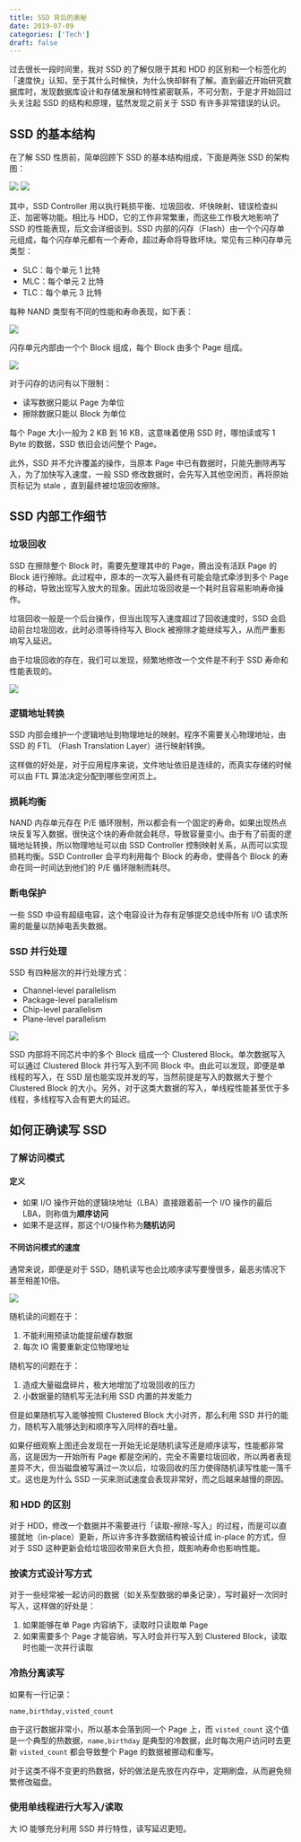 ```yaml
---
title: SSD 背后的奥秘
date: 2019-07-09
categories: ['Tech']
draft: false
---
```


过去很长一段时间里，我对 SSD 的了解仅限于其和 HDD 的区别和一个标签化的「速度快」认知，至于其什么时候快，为什么快却鲜有了解。直到最近开始研究数据库时，发现数据库设计和存储发展和特性紧密联系，不可分割，于是才开始回过头关注起 SSD 的结构和原理，猛然发现之前关于 SSD 有许多非常错误的认识。

## SSD 的基本结构

在了解 SSD 性质前，简单回顾下 SSD 的基本结构组成，下面是两张 SSD 的架构图：

![](https://ik.imagekit.io/elsetech/blog/images/ssd-architecture.jpg)
![](https://ik.imagekit.io/elsetech/blog/images/samsungssd840pro.jpg)

其中，SSD Controller 用以执行耗损平衡、垃圾回收、坏快映射、错误检查纠正、加密等功能。相比与 HDD，它的工作非常繁重，而这些工作极大地影响了 SSD 的性能表现，后文会详细谈到。SSD 内部的闪存（Flash）由一个个闪存单元组成，每个闪存单元都有一个寿命，超过寿命将导致坏块。常见有三种闪存单元类型：

- SLC：每个单元 1 比特
- MLC：每个单元 2 比特
- TLC：每个单元 3 比特

每种 NAND 类型有不同的性能和寿命表现，如下表：

![](https://ik.imagekit.io/elsetech/blog/images/nand-type-table.png)

闪存单元内部由一个个 Block 组成，每个 Block 由多个 Page 组成。

![](https://ik.imagekit.io/elsetech/blog/images/ssd_nand_flash.png)

对于闪存的访问有以下限制：

- 读写数据只能以 Page 为单位
- 擦除数据只能以 Block 为单位

每个 Page 大小一般为 2 KB 到 16 KB，这意味着使用 SSD 时，哪怕读或写 1 Byte 的数据，SSD 依旧会访问整个 Page。

此外，SSD 并不允许覆盖的操作，当原本 Page 中已有数据时，只能先删除再写入，为了加快写入速度，一般 SSD 修改数据时，会先写入其他空闲页，再将原始页标记为 stale ，直到最终被垃圾回收擦除。

## SSD 内部工作细节

### 垃圾回收

SSD 在擦除整个 Block 时，需要先整理其中的 Page，腾出没有活跃 Page 的 Block 进行擦除。此过程中，原本的一次写入最终有可能会隐式牵涉到多个 Page 的移动，导致出现写入放大的现象。因此垃圾回收是一个耗时且容易影响寿命操作。

垃圾回收一般是一个后台操作，但当出现写入速度超过了回收速度时，SSD 会启动前台垃圾回收，此时必须等待待写入 Block 被擦除才能继续写入，从而严重影响写入延迟。

由于垃圾回收的存在，我们可以发现，频繁地修改一个文件是不利于 SSD 寿命和性能表现的。

![](https://ik.imagekit.io/elsetech/blog/images/ssd-writing-data.jpg)

### 逻辑地址转换

SSD 内部会维护一个逻辑地址到物理地址的映射。程序不需要关心物理地址，由 SSD 的 FTL （Flash Translation Layer）进行映射转换。

这样做的好处是，对于应用程序来说，文件地址依旧是连续的，而真实存储的时候可以由 FTL 算法决定分配到哪些空闲页上。

### 损耗均衡

NAND 内存单元存在 P/E 循环限制，所以都会有一个固定的寿命。如果出现热点块反复写入数据，很快这个块的寿命就会耗尽，导致容量变小。由于有了前面的逻辑地址转换，所以物理地址可以由 SSD Controller 控制映射关系，从而可以实现损耗均衡。SSD Controller 会平均利用每个 Block 的寿命，使得各个 Block 的寿命在同一时间达到他们的 P/E 循环限制而耗尽。

### 断电保护

一些 SSD 中设有超级电容，这个电容设计为存有足够提交总线中所有 I/O 请求所需的能量以防掉电丢失数据。

### SSD 并行处理

SSD 有四种层次的并行处理方式：

- Channel-level parallelism
- Package-level parallelism
- Chip-level parallelism
- Plane-level parallelism

![](https://ik.imagekit.io/elsetech/blog/images/ssd-package.jpg)

SSD 内部将不同芯片中的多个 Block 组成一个 Clustered Block。单次数据写入可以通过 Clustered Block 并行写入到不同 Block 中。由此可以发现，即便是单线程的写入，在 SSD 层也能实现并发的写，当然前提是写入的数据大于整个 Clustered Block 的大小。另外，对于这类大数据的写入，单线程性能甚至优于多线程，多线程写入会有更大的延迟。

## 如何正确读写 SSD

### 了解访问模式

#### 定义

- 如果 I/O 操作开始的逻辑块地址（LBA）直接跟着前一个 I/O 操作的最后LBA，则称值为**顺序访问**
- 如果不是这样，那这个I/O操作称为**随机访问**

#### 不同访问模式的速度

通常来说，即便是对于 SSD，随机读写也会比顺序读写要慢很多，最恶劣情况下甚至相差10倍。

![](https://ik.imagekit.io/elsetech/blog/images/lies-damn-lies-and-ssd-benchmark.jpg)

随机读的问题在于：

1. 不能利用预读功能提前缓存数据
2. 每次 IO 需要重新定位物理地址

随机写的问题在于：

1. 造成大量磁盘碎片，极大地增加了垃圾回收的压力
2. 小数据量的随机写无法利用 SSD 内置的并发能力

但是如果随机写入能够按照 Clustered Block 大小对齐，那么利用 SSD 并行的能力，随机写入能够达到和顺序写入同样的吞吐量。

如果仔细观察上图还会发现在一开始无论是随机读写还是顺序读写，性能都非常高，这是因为一开始所有 Page 都是空闲的，完全不需要垃圾回收，所以两者表现差异不大，但当磁盘被写满过一次以后，垃圾回收的压力使得随机读写性能一落千丈。这也是为什么 SSD 一买来测试速度会表现非常好，而之后越来越慢的原因。

### 和 HDD 的区别

对于 HDD，修改一个数据并不需要进行「读取-擦除-写入」的过程，而是可以直接就地（in-place）更新，所以许多许多数据结构被设计成 in-place 的方式，但对于 SSD 这种更新会给垃圾回收带来巨大负担，既影响寿命也影响性能。

### 按读方式设计写方式

对于一些经常被一起访问的数据（如关系型数据的单条记录），写时最好一次同时写入，这样做的好处是：

1. 如果能够在单 Page 内容纳下，读取时只读取单 Page
2. 如果需要多个 Page 才能容纳，写入时会并行写入到 Clustered Block，读取时也能一次并行读取

### 冷热分离读写

如果有一行记录：

```
name,birthday,visted_count
```

由于这行数据非常小，所以基本会落到同一个 Page 上，而 `visted_count` 这个值是一个典型的热数据，`name,birthday` 是典型的冷数据，此时每次用户访问时去更新 `visted_count` 都会导致整个 Page 的数据被挪动和重写。

对于这类不得不变更的热数据，好的做法是先放在内存中，定期刷盘，从而避免频繁修改磁盘。

### 使用单线程进行大写入/读取

大 IO 能够充分利用 SSD 并行特性，读写延迟更短。

















